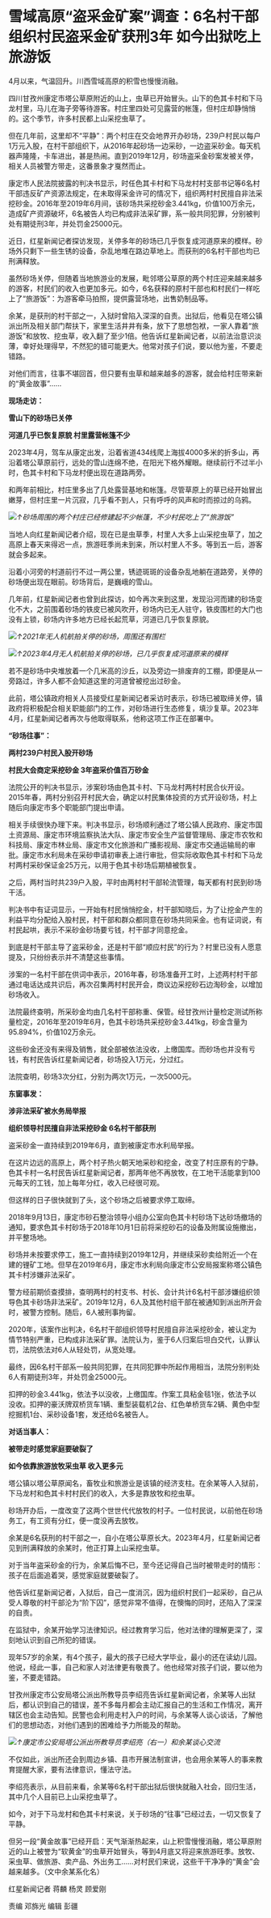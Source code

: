 # 雪域高原“盗采金矿案”调查：6名村干部组织村民盗采金矿获刑3年 如今出狱吃上旅游饭

4月以来，气温回升。川西雪域高原的积雪也慢慢消融。

四川甘孜州康定市塔公草原附近的山上，虫草已开始冒头。山下的色其卡村和下马龙村里，马儿在海子旁等待游客。村庄里四处可见露营的帐篷，但村庄却静悄悄的。这个季节，许多村民都上山采挖虫草了。

但在几年前，这里却不“平静”：两个村庄在交会地界开办砂场，239户村民以每户1万元入股，在村干部组织下，从2016年起砂场一边采砂，一边盗采砂金。每天机器声隆隆，卡车进出，甚是热闹。直到2019年12月，砂场盗采金砂案发被关停，相关人员被警方带走，这番景象才戛然而止。

康定市人民法院披露的判决书显示，时任色其卡村和下马龙村村支部书记等6名村干部违反矿产资源法规定，在未取得采金许可的情况下，组织两村村民擅自非法采挖砂金。2016年至2019年6月间，该砂场共采挖砂金3.441kg，价值100万余元，造成矿产资源破坏，6名被告人均已构成非法采矿罪，系一般共同犯罪，分别被判处有期徒刑3年，并处罚金25000元。

近日，红星新闻记者探访发现，关停多年的砂场已几乎恢复成河道原来的模样。砂场外只剩下一些生锈的设备，杂乱地堆在路边草地上。而获刑的6名村干部也均已刑满释放。

虽然砂场关停，但随着当地旅游业的发展，毗邻塔公草原的两个村庄迎来越来越多的游客，村民们的收入也更加多元。如今，6名获释的原村干部也和村民们一样吃上了“旅游饭”：为游客牵马拍照，提供露营场地，出售奶制品等。

余某，是获刑的村干部之一，入狱时曾陷入深深的自责。出狱后，他看见在塔公镇派出所及相关部门帮扶下，家里生活井井有条，放下了思想包袱，一家人靠着“旅游饭”和放牧、挖虫草，收入翻了至少1倍。他告诉红星新闻记者，以前法治意识淡薄，幸好处理得早，不然犯的错可能更大。他常对孩子们说，要以他为鉴，不要走错路。

对他们而言，往事不堪回首，但只要有虫草和越来越多的游客，就会给村庄带来新的“黄金故事”……

**现场走访：**

**雪山下的砂场已关停**

**河道几乎已恢复原貌 村里露营帐篷不少**

2023年4月，驾车从康定出发，沿着省道434线爬上海拔4000多米的折多山，再沿着塔公草原前行，远处的雪山连绵不绝，在阳光下格外耀眼。继续前行不过半小时，色其卡村和下马龙村便出现在道路两旁。

和两年前相比，村庄里多出了几处露营基地和帐篷。尽管草原上的草已经开始冒出嫩芽，但村庄里一片沉寂，几乎看不到人，只有呼呼的风声和时而掠过的乌鸦。

![](https://inews.gtimg.com/om_bt/OZqhubrvmCtYDjcu7Muk3hy1T8UjiaDfxFMaYeWYYd94AAA/1000)_↑砂场周围的两个村庄已经修建起不少帐篷，不少村民吃上了“旅游饭”_

当地人向红星新闻记者介绍，现在已是虫草季，村里人大多上山采挖虫草了，加之高原上春天来得迟一点，旅游旺季尚未到来，所以村里人不多。等到五一后，游客就会多起来。

沿着小河旁的村道前行不过一两公里，锈迹斑斑的设备杂乱地躺在道路旁，关停的砂场便出现在眼前。砂场背后，是巍峨的雪山。

几年前，红星新闻记者也曾到此探访，如今再次来到这里，发现沿河而建的砂场变化不大，之前围着砂场的铁皮已被风吹开，砂场内已无人驻守，铁皮围栏的大门也没有上锁，砂场内许多地方已经长起荒草，河道已几乎恢复原貌。

![](https://inews.gtimg.com/om_bt/OsYRMKZ6LRRnXW9i7a14yB-iTSgDfc3B3kgUh9fiwZzCoAA/1000)_↑2021年无人机航拍关停的砂场，周围还有围栏_

![](https://inews.gtimg.com/om_bt/OttGGW3ElphRIedZ00gxUZDgiEWf37_VKXhVJID6N931sAA/1000)_↑2023年4月无人机航拍关停的砂场，已几乎恢复成河道原来的模样_

若不是砂场中央堆放着一个几米高的沙丘，以及旁边一排废弃的工棚，即便是从一旁路过，许多人都不会知道这里的河道曾被挖出过砂金。

此前，塔公镇政府相关人员接受红星新闻记者采访时表示，砂场已被取缔关停，镇政府将积极配合相关职能部门的工作，对砂场进行生态修复，填沙复草。2023年4月，红星新闻记者再次与他取得联系，他称这项工作正在部署中。

**“砂场往事”：**

**两村239户村民入股开砂场**

**村民大会商定采挖砂金 3年盗采价值百万砂金**

法院公开的判决书显示，涉案砂场由色其卡村、下马龙村两村村民合伙开设。2015年春，两村分别召开村民大会，确定以村民集体投资的方式开设砂场，村上随后向康定市多个职能部门提出申请。

相关手续很快办理下来。判决书显示，砂场顺利通过了塔公镇人民政府、康定市国土资源局、康定市环境监察执法大队、康定市安全生产监督管理局、康定市农牧和科技局、康定市林业局、康定市文化旅游和广播影视局、康定市交通运输局的审批。康定市水利局未在采砂申请初审表上进行审批，但实际收取色其卡村和下马龙村两村采砂保证金25万元，以用于色其卡砂场后期植被恢复。

之后，两村当时共239户入股，平时由两村村干部轮流管理，每天都有村民到砂场干活。

判决书中有证词显示，一开始有村民悄悄挖金，村干部知晓后，为了让挖金产生的利益平均分配给入股村民，村干部和群众都同意在砂场共同采金。也有证词说，有村民起哄，表示不采砂金砂场要亏钱，村干部才同意挖金。

到底是村干部主导了盗采砂金，还是村干部“顺应村民”的行为？村里已没有人愿意提及，只纷纷表示并不清楚这些事情。

涉案的一名村干部在供词中表示，2016年春，砂场准备开工时，上述两村村干部通过电话达成共识后，再次召集两村村民开会，商议边采挖砂石边淘砂金，以增加砂场收入。

法院最终查明，所采砂金均由几名村干部称重、保管。经甘孜州计量检定测试所称量检定，2016年至2019年6月，色其卡砂场共采挖砂金3.441kg，砂金含量为95.894%，价值102万余元。

这些砂金还没有来得及销售，就全部被依法没收，上缴国库。而砂场也并没有亏钱，有村民告诉红星新闻记者，砂场投入1万元，分过红。

法院查明，砂场3次分红，分别为两次1万元，一次5000元。

**东窗事发：**

**涉非法采矿被水务局举报**

**组织领导村民擅自非法采挖砂金 6名村干部获刑**

盗采砂金一直持续到2019年6月，直到被康定市水利局举报。

在这片边远的高原上，两个村子热火朝天地采砂和挖金，改变了村庄原有的宁静。色其卡村一名村民告诉红星新闻记者，那两年他不再放牧，在工地干活能拿到100元每天的工钱，加上每年分红，收入已经很可观。

但这样的日子很快就到了头，这个砂场之后被要求停工取缔。

2018年9月13日，康定市砂石整治领导小组办公室向色其卡村砂场下达砂场撤场的通知，要求色其卡村砂场于2018年10月1日前将采挖砂石的设备及附属设施撤出，并平整场地。

砂场并未按要求停工，施工一直持续到2019年12月，并继续采砂卖给附近一个在建的锂矿工地。但早在2019年6月，康定市水利局向康定市公安局报案称塔公镇色其卡村涉嫌非法采矿。

警方经前期侦查摸排，查明两村的村支书、村长、会计共计6名村干部涉嫌组织领导色其卡砂场非法采矿。2019年12月，6人及其他村组干部在被通知到派出所开会时，被警方控制。随后，6人被刑事拘留。

2020年，该案作出判决，6名村干部组织领导村民擅自非法采挖砂金，被认定为情节特别严重，已构成非法采矿罪。法院认为，鉴于6人归案后坦白交代，认罪认罚，法院依法对6人从轻处罚，从宽处理。

最终，因6名村干部系一般共同犯罪，在共同犯罪中所起作用相当，法院分别判处6人有期徒刑3年，并处罚金25000元。

扣押的砂金3.441kg，依法予以没收，上缴国库。作案工具粘金毯1张，依法予以没收。扣押的豪沃牌双桥货车1辆、重型装载机2台、红色单桥货车2辆、黄色中型挖掘机1台、采砂设备1套，发还给6名被告人。

**对话当事人：**

**被带走时感觉家庭要破裂了**

**如今依靠旅游放牧采虫草 收入更多元**

塔公镇以塔公草原闻名，畜牧业和旅游业是该镇的经济支柱。在余某等人入狱前，下马龙村和色其卡村村民们的收入，大多是靠放牧和挖虫草。

砂场开办后，一度改变了这两个世世代代放牧的村子。一位村民说，以前他在砂场务工，有工资有分红，便一度没再去放牧。

余某是6名获刑的村干部之一，自小在塔公草原长大。2023年4月，红星新闻记者见到刑满释放的余某时，他正打算上山采挖虫草。

对于当年盗采砂金的行为，余某后悔不已，至今还记得自己当时被带走时的情形：孩子在后面追着哭，感觉家庭就要破裂了。

他告诉红星新闻记者，入狱后，自己一度消沉，因为组织村民们一起采砂，自己从受人尊敬的村干部沦为“阶下囚”，感觉非常不值得，在懊悔的同时，还陷入了深深的自责。

在监狱中，余某开始学习法律知识。经过教育学习后，他对法律的理解更深了，深刻地认识到自己所犯的错误。

现年57岁的余某，有4个孩子，最大的孩子已经大学毕业，最小的还在读幼儿园。他说，经此一事，自己和家人对法律更有敬畏了。他也经常对孩子们说，要以他为鉴，不要走错路。

甘孜州康定市公安局塔公派出所教导员李绍亮告诉红星新闻记者，余某等人出狱后，都认识到自己的错误，差不多每月都会主动汇报自己的生活和工作情况，离开辖区也会主动告知。民警也会利用走村入户的时间，与余某等人谈心谈话，了解他们的思想动态，对他们遇到的困难给予力所能及的帮助。

![](https://inews.gtimg.com/om_bt/OLwijSCzpVMW3Iar0klBVp3wHZuluPvUo6bOx9e_QvzLkAA/1000)_↑康定市公安局塔公派出所教导员李绍亮（右一）和余某谈心交流_

不仅如此，派出所还会到周边乡镇、县市开展法制宣讲，也会用余某等人的事来教育提醒大家，要有法律意识，懂法守法。

李绍亮表示，从目前来看，余某等6名村干部出狱后很快就融入社会，回归生活，其中几个人目前已上山采挖虫草了。

如今，对于下马龙村和色其卡村来说，关于砂场的“往事”已经过去，一切又恢复了平静。

但另一段“黄金故事”已经开启：天气渐渐热起来，山上积雪慢慢消融，塔公草原附近的山上被誉为“软黄金”的虫草开始冒头，等到4月底又将迎来旅游旺季。放牧、采虫草、做旅游、卖产品、外出务工……对村民们来说，这些干干净净的“黄金”会越来越多。（文中余某系化名）

红星新闻记者 蒋麟 杨灵 顾爱刚

责编 邓旆光 编辑 彭疆

